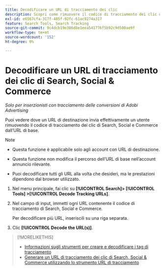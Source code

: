 ```yaml
---
title: Decodificare un URL di tracciamento dei clic
description: Scopri come rimuovere il codice di tracciamento dei clic di Search, Social e Commerce da un URL di base.
exl-id: e6567cfa-317f-405f-92fc-61ac9274a317
feature: Search Tools, Search Tracking
source-git-commit: 9c4dcb19e386d8e1eea541776f5b92c9d500ae9f
workflow-type: tm+mt
source-wordcount: '152'
ht-degree: 0%

---
```


# Decodificare un URL di tracciamento dei clic di Search, Social &amp; Commerce

*Solo per inserzionisti con tracciamento delle conversioni di Adobi Advertising*

Puoi vedere dove un URL di destinazione invia effettivamente un utente rimuovendo il codice di tracciamento dei clic di Search, Social e Commerce dall’URL di base.

>[!NOTE]
>
>* Questa funzione è applicabile solo agli account con URL di destinazione.
>
>* Questa funzione non modifica il percorso dell’URL di base nell’account annuncio rilevante.
>
>* Puoi decodificare tutti gli URL alla volta che desideri, ma le prestazioni dipendono dal browser utilizzato.

1. Nel menu principale, fai clic su **[!UICONTROL Search]> [!UICONTROL Tools] >[!UICONTROL Decode Tracking URLs]**.

1. Nel campo di input, immetti ogni URL contenente il codice di tracciamento di Search, Social e Commerce.

   Per decodificare più URL, inseriscili su una riga separata.

1. Clic **[!UICONTROL Decode the URL(s)]**.

>[!MORELIKETHIS]
>
>* [Informazioni sugli strumenti per creare e decodificare i tag di tracciamento](tracking-tools-about.md)
>* [Generare un URL di tracciamento dei clic di Search, Social &amp; Commerce utilizzando lo strumento URL di tracciamento](click-tracking-url-generate.md)
